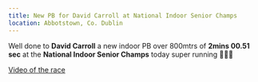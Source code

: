 ```yaml
---
title: New PB for David Carroll at National Indoor Senior Champs
location: Abbotstown, Co. Dublin
---
```


Well done to <b>David Carroll</b> a new indoor PB over 800mtrs of <b>2mins 00.51 sec</b> at the <b>National Indoor Senior Champs</b> today super running 👏👏👏
<br>

<a href="https://www.youtube.com/live/f9E81Z7z0eY?si=Q76qTufpU41plui5&t=13038" target="_blank" rel="noopener noreferrer">Video of the race</a>

<!--
<img src="/assets/images/races/2024/2024-12-30_results.jpg" class="img-fluid" alt="Results">
<img src="/assets/images/races/2024/2024-12-30_course.jpg" class="img-fluid" alt="Course">
-->

